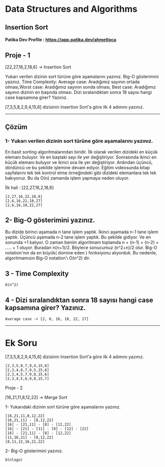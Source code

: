 # Data Structures and Algorithms

## Insertion Sort 

#### Patika Dev Profile : https://app.patika.dev/ahmetloca

## Proje - 1

[22,27,16,2,18,6] -> Insertion Sort

Yukarı verilen dizinin sort türüne göre aşamalarını yazınız.
Big-O gösterimini yazınız.
Time Complexity: Average case: Aradığımız sayının ortada olması,Worst case: Aradığımız sayının sonda olması, Best case: Aradığımız sayının dizinin en başında olması.
Dizi sıralandıktan sonra 18 sayısı hangi case kapsamına girer? Yazınız.


[7,3,5,8,2,9,4,15,6] dizisinin Insertion Sort'a göre ilk 4 adımını yazınız.

----
## Çözüm 

### 1- Yukarı verilen dizinin sort türüne göre aşamalarını yazınız.

 En basit sorting algoritmalarından biridir. 
İlk olarak verilen dizideki en küçük elemanı buluyor. Ve en baştaki sayı ile yer değiştiriyor. Sonrasında ikinci en küçük elemanı buluyor ve ikinci sıra ile yer değiştiriyor. Ardından üçüncü, dördüncü ve bu şekilde işlemine devam ediyor. Eğitim videosunda kitap sayfalarını tek tek kontrol etme örneğindeki gibi dizideki elemanlara tek tek bakıyoruz. Bu da O(n) zamanda işlem yapmaya neden oluyor.

İlk hali : [22,27,16,2,18,6]
```
[2,27,16,22,18,6]
[2,6,16,22,18,27]
[2,6,16,18,22,27]
```

## 2- Big-O gösterimini yazınız.

Bu dizide birinci aşamada n tane işlem yaptık. İkinci aşamada n-1 tane işlem yaptık. Üçüncü aşamada n-2 tane işlem yaptık. Bu şekilde gidiyor. Ve en sonunda +1 kalıyor. O zaman benim algoritmam toplamda n + (n-1) + (n-2) + ..... + 1 oluyor. Buradan n(n+1)/2. Böylece sonucumuz (n^2+n)/2 olur. Big-O notation'nın da en büyük( domine eden ) fonksiyonu alıyorduk. Bu nedenle, algoritmamızın Big-O notation'ı O(n^2) dir. 

## 3 - Time Complexity

```
O(n^2)
````

## 4 - Dizi sıralandıktan sonra 18 sayısı hangi case kapsamına girer? Yazınız.

```
Average case -> [2, 6, 16, 18, 22, 27] 
```

---------
# Ek Soru

[7,3,5,8,2,9,4,15,6] dizisinin Insertion Sort'a göre ilk 4 adımını yazınız.

```
[2,3,5,8,7,9,4,15,6]
[2,3,4,8,7,9,5,15,6]
[2,3,4,5,7,9,8,15,6]
[2,3,4,5,6,9,8,15,7]
```

Proje - 2

[16,21,11,8,12,22] -> Merge Sort

1- Yukarıdaki dizinin sort türüne göre aşamalarını yazınız.

```
[16,21,11,8,12,22]
[16,21,11] - [8,12,22]
[16] - [21,11] - [8] - [12,22]
[16] - [21] - [11] - [8] - [12] - [22]
[16] - [21,11] - [8] - [12,22]
[11,16,21] - [8,12,22]
[8,11,12,16,21,22]
```


2- Big-O gösterimini yazınız.

```
O(nlogn)
```

